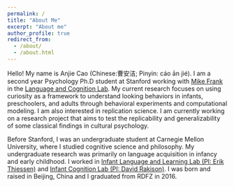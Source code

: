 ```yaml
---
permalink: /
title: "About Me"
excerpt: "About me"
author_profile: true
redirect_from: 
  - /about/
  - /about.html
---
```


Hello! My name is Anjie Cao (Chinese:曹安洁; Pinyin: cáo ān jié). I am a second year Psychology Ph.D student at Stanford working with [Mike Frank](https://web.stanford.edu/~mcfrank/) in the [Language and Cognition Lab](http://langcog.stanford.edu/). My current research focuses on using curiosity as a framework to understand looking behaviors in infants, preschoolers, and adults through behavioral experiments and computational modeling. I am also  interested in replication science. I am currently working on a research project that aims to test the replicability and generalizability of some classical findings in cultural psychology. 

Before Stanford, I was an undergraduate student at Carnegie Mellon University, where I studied cognitive science and philosophy. My undergraduate research was primarily on language acquisition in infancy and early childhood. I worked in [Infant Language and Learning Lab (PI: Erik Thiessen)](https://www.cmu.edu/dietrich/psychology/infant-language-learning-lab/Home.html) and [Infant Cognition Lab (PI: David Rakison)](https://www.cmu.edu/dietrich/psychology/infant-cognition-lab/). I was born and raised in Beijing, China and I graduated from RDFZ in 2016. 

